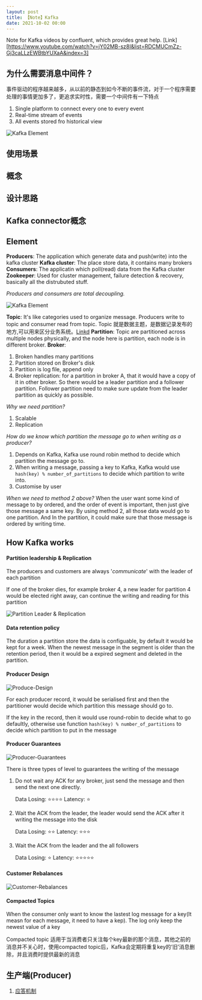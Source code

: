 ```yaml
---
layout: post
title: 【Note】Kafka
date: 2021-10-02 00:00
---
```


Note for Kafka videos by confluent, which provides great help.
[Link][https://www.youtube.com/watch?v=jY02MB-sz8I&list=RDCMUCmZz-Gj3caLLzEWBtbYUXaA&index=3]

## 为什么需要消息中间件？

事件驱动的程序越来越多，从以前的静态到如今不断的事件流，对于一个程序需要处理的事情更加多了，更追求实时性，需要一个中间件有一下特点

1. Single platform to connect every one to every event
2. Real-time stream of events
3. All events stored fro historical view

![Kafka Element](https://typora-1302119905.cos.ap-nanjing.myqcloud.com/Coding/Kafka.png)

## 使用场景



## 概念



## 设计思路



## Kafka connector概念





## Element

**Producers**: The application which generate data and push(write) into the kafka cluster
**Kafka cluster**: The place store data, it contains many brokers
**Consumers**: The applicatin which poll(read) data from the Kafka cluster
**Zookeeper**: Used for cluster management, failure detection & recovery, basically all the distrubuted stuff.

*Producers and consumers are total decoupling.*

![Kafka Element](https://typora-1302119905.cos.ap-nanjing.myqcloud.com/Coding/%E6%88%AA%E5%B1%8F2021-10-01%20%E4%B8%8B%E5%8D%885.49.32.png)

**Topic**: It's like categories used to organize message. Producers write to topic and consumer read from topic. Topic 就是数据主题，是数据记录发布的地方,可以用来区分业务系统。[Linkd](https://kafka.apachecn.org/intro.html)
**Partition**: Topic are partitioned across multiple nodes physically, and the node here is partition, each node is in different broker.
**Broker**: 

1. Broken handles many partitions
2. Partition stored on Broker's disk
3. Partition is log file, append only
4. Broker replication: for a partition in broker A, that it would have a copy of it in other broker. So there would be a leader partition and a follower partition. Follower partition need to make sure update from the leader partition as quickly as possible.

*Why we need partition?*

1. Scalable
2. Replication

*How do we know which partition the message go to when writing as a producer?*

1. Depends on Kafka, Kafka use round robin method to decide which partition the message go to.
2. When writing a message, passing a key to Kafka, Kafka would use `hash(key) % number_of_partitions` to decide which partition to write into.
3. Customise by user

*When we need to method 2 above?*
When the user want some kind of message to by ordered, and the order of event is important, then just give those message a same key. By using method 2, all those data would go to one partition. And In the partition, it could make sure that those message is ordered by writing time.

## How Kafka works

#### **Partition leadership & Replication**

The producers and customers are always '*communicate*' with the leader of each partition

If one of the broker dies, for example broker 4, a new leader for partition 4 would be elected right away, can continue the writing and reading for this partition

![Partition Leader & Replication](https://typora-1302119905.cos.ap-nanjing.myqcloud.com/Coding/Partition-Leadership.png)

#### **Data retention policy**

The duration a partition store the data is configuable, by default it would be kept for a week. 
When the newest message in the segment is older than the retention period, then it would be a expired segment and deleted in the partition. 

#### **Producer Design**

![Produce-Design](https://typora-1302119905.cos.ap-nanjing.myqcloud.com/Coding/Producer-Design.png)

For each producer record, it would be serialised first and then the partitioner would decide which partition this message should go to. 

If the key in the record, then it would use round-robin to decide what to go defaultly, otherwise use function `hash(key) % number_of_partitions`  to decide which partition to put in the message

#### <a name="ProducerGuarantees">**Producer Guarantees**</a>

 ![Producer-Guarantees](https://typora-1302119905.cos.ap-nanjing.myqcloud.com/Coding/producer-guarantees.png)

There is three types of level to guarantees the writing of the message

1. Do not wait any ACK for any broker, just send the message and then send the next one directly.

   Data Losing: ⭐️⭐️⭐️⭐️
   Latency: ⭐️

2. Wait the ACK from the leader, the leader would send the ACK after it writing the message into the disk

   Data Losing: ⭐️⭐️
   Latency: ⭐️⭐️⭐️

3. Wait the ACK from the leader and the all followers

   Data Losing: ⭐️
   Latency: ⭐️⭐️⭐️⭐️⭐️

#### **Customer Rebalances**

![Customer-Rebalances](https://typora-1302119905.cos.ap-nanjing.myqcloud.com/Coding/Customer-Rebalance.png)

#### **Compacted Topics**

When the consumer only want to know the lastest log message for a key(It measn for each message, it need to have a kep). The log only keep the newest value of a key

Compacted topic 适用于当消费者只关注每个key最新的那个消息，其他之前的消息并不关心时，使用compacted topic后，Kafka会定期将重复key的‘旧’消息删除，并且消费时提供最新的消息

## 生产端(Producer)

1. [应答机制](#ProducerGuarantees)

